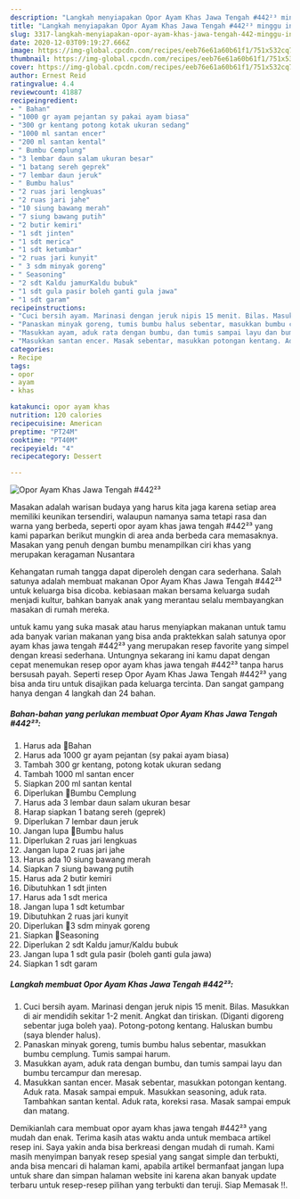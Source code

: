```yaml
---
description: "Langkah menyiapakan Opor Ayam Khas Jawa Tengah #442²³ minggu ini"
title: "Langkah menyiapakan Opor Ayam Khas Jawa Tengah #442²³ minggu ini"
slug: 3317-langkah-menyiapakan-opor-ayam-khas-jawa-tengah-442-minggu-ini
date: 2020-12-03T09:19:27.666Z
image: https://img-global.cpcdn.com/recipes/eeb76e61a60b61f1/751x532cq70/opor-ayam-khas-jawa-tengah-442-foto-resep-utama.jpg
thumbnail: https://img-global.cpcdn.com/recipes/eeb76e61a60b61f1/751x532cq70/opor-ayam-khas-jawa-tengah-442-foto-resep-utama.jpg
cover: https://img-global.cpcdn.com/recipes/eeb76e61a60b61f1/751x532cq70/opor-ayam-khas-jawa-tengah-442-foto-resep-utama.jpg
author: Ernest Reid
ratingvalue: 4.4
reviewcount: 41887
recipeingredient:
- " Bahan"
- "1000 gr ayam pejantan sy pakai ayam biasa"
- "300 gr kentang potong kotak ukuran sedang"
- "1000 ml santan encer"
- "200 ml santan kental"
- " Bumbu Cemplung"
- "3 lembar daun salam ukuran besar"
- "1 batang sereh geprek"
- "7 lembar daun jeruk"
- " Bumbu halus"
- "2 ruas jari lengkuas"
- "2 ruas jari jahe"
- "10 siung bawang merah"
- "7 siung bawang putih"
- "2 butir kemiri"
- "1 sdt jinten"
- "1 sdt merica"
- "1 sdt ketumbar"
- "2 ruas jari kunyit"
- " 3 sdm minyak goreng"
- " Seasoning"
- "2 sdt Kaldu jamurKaldu bubuk"
- "1 sdt gula pasir boleh ganti gula jawa"
- "1 sdt garam"
recipeinstructions:
- "Cuci bersih ayam. Marinasi dengan jeruk nipis 15 menit. Bilas. Masukkan di air mendidih sekitar 1-2 menit. Angkat dan tiriskan. (Diganti digoreng sebentar juga boleh yaa). Potong-potong kentang. Haluskan bumbu (saya blender halus)."
- "Panaskan minyak goreng, tumis bumbu halus sebentar, masukkan bumbu cemplung. Tumis sampai harum."
- "Masukkan ayam, aduk rata dengan bumbu, dan tumis sampai layu dan bumbu tercampur dan meresap."
- "Masukkan santan encer. Masak sebentar, masukkan potongan kentang. Aduk rata. Masak sampai empuk. Masukkan seasoning, aduk rata. Tambahkan santan kental. Aduk rata, koreksi rasa. Masak sampai empuk dan matang."
categories:
- Recipe
tags:
- opor
- ayam
- khas

katakunci: opor ayam khas 
nutrition: 120 calories
recipecuisine: American
preptime: "PT24M"
cooktime: "PT40M"
recipeyield: "4"
recipecategory: Dessert

---
```



![Opor Ayam Khas Jawa Tengah #442²³](https://img-global.cpcdn.com/recipes/eeb76e61a60b61f1/751x532cq70/opor-ayam-khas-jawa-tengah-442-foto-resep-utama.jpg)

Masakan adalah warisan budaya yang harus kita jaga karena setiap area memiliki keunikan tersendiri, walaupun namanya sama tetapi rasa dan warna yang berbeda, seperti opor ayam khas jawa tengah #442²³ yang kami paparkan berikut mungkin di area anda berbeda cara memasaknya. Masakan yang penuh dengan bumbu menampilkan ciri khas yang merupakan keragaman Nusantara

Kehangatan rumah tangga dapat diperoleh dengan cara sederhana. Salah satunya adalah membuat makanan Opor Ayam Khas Jawa Tengah #442²³ untuk keluarga bisa dicoba. kebiasaan makan bersama keluarga sudah menjadi kultur, bahkan banyak anak yang merantau selalu membayangkan masakan di rumah mereka.



untuk kamu yang suka masak atau harus menyiapkan makanan untuk tamu ada banyak varian makanan yang bisa anda praktekkan salah satunya opor ayam khas jawa tengah #442²³ yang merupakan resep favorite yang simpel dengan kreasi sederhana. Untungnya sekarang ini kamu dapat dengan cepat menemukan resep opor ayam khas jawa tengah #442²³ tanpa harus bersusah payah.
Seperti resep Opor Ayam Khas Jawa Tengah #442²³ yang bisa anda tiru untuk disajikan pada keluarga tercinta. Dan sangat gampang hanya dengan 4 langkah dan 24 bahan.


<!--inarticleads1-->

##### Bahan-bahan yang perlukan membuat Opor Ayam Khas Jawa Tengah #442²³:

1. Harus ada  🍒Bahan
1. Harus ada 1000 gr ayam pejantan (sy pakai ayam biasa)
1. Tambah 300 gr kentang, potong kotak ukuran sedang
1. Tambah 1000 ml santan encer
1. Siapkan 200 ml santan kental
1. Diperlukan  🍒Bumbu Cemplung
1. Harus ada 3 lembar daun salam ukuran besar
1. Harap siapkan 1 batang sereh (geprek)
1. Diperlukan 7 lembar daun jeruk
1. Jangan lupa  🍒Bumbu halus
1. Diperlukan 2 ruas jari lengkuas
1. Jangan lupa 2 ruas jari jahe
1. Harus ada 10 siung bawang merah
1. Siapkan 7 siung bawang putih
1. Harus ada 2 butir kemiri
1. Dibutuhkan 1 sdt jinten
1. Harus ada 1 sdt merica
1. Jangan lupa 1 sdt ketumbar
1. Dibutuhkan 2 ruas jari kunyit
1. Diperlukan  🍒3 sdm minyak goreng
1. Siapkan  🍒Seasoning
1. Diperlukan 2 sdt Kaldu jamur/Kaldu bubuk
1. Jangan lupa 1 sdt gula pasir (boleh ganti gula jawa)
1. Siapkan 1 sdt garam




<!--inarticleads2-->

##### Langkah membuat  Opor Ayam Khas Jawa Tengah #442²³:

1. Cuci bersih ayam. Marinasi dengan jeruk nipis 15 menit. Bilas. Masukkan di air mendidih sekitar 1-2 menit. Angkat dan tiriskan. (Diganti digoreng sebentar juga boleh yaa). Potong-potong kentang. Haluskan bumbu (saya blender halus).
1. Panaskan minyak goreng, tumis bumbu halus sebentar, masukkan bumbu cemplung. Tumis sampai harum.
1. Masukkan ayam, aduk rata dengan bumbu, dan tumis sampai layu dan bumbu tercampur dan meresap.
1. Masukkan santan encer. Masak sebentar, masukkan potongan kentang. Aduk rata. Masak sampai empuk. Masukkan seasoning, aduk rata. Tambahkan santan kental. Aduk rata, koreksi rasa. Masak sampai empuk dan matang.




Demikianlah cara membuat opor ayam khas jawa tengah #442²³ yang mudah dan enak. Terima kasih atas waktu anda untuk membaca artikel resep ini. Saya yakin anda bisa berkreasi dengan mudah di rumah. Kami masih menyimpan banyak resep spesial yang sangat simple dan terbukti, anda bisa mencari di halaman kami, apabila artikel bermanfaat jangan lupa untuk share dan simpan halaman website ini karena akan banyak update terbaru untuk resep-resep pilihan yang terbukti dan teruji. Siap Memasak !!. 
